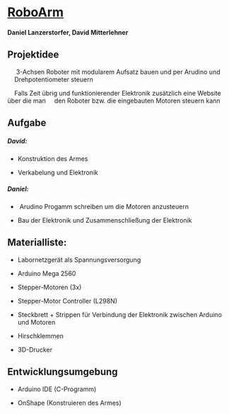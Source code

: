



# <u>RoboArm</u>

#### Daniel Lanzerstorfer, David Mitterlehner

## Projektidee

     3-Achsen Roboter mit modularem Aufsatz bauen und per Arudino und     Drehpotentiometer steuern

    Falls Zeit übrig und funktionierender Elektronik zusätzlich eine Website über die man     den Roboter  bzw. die eingebauten Motoren steuern kann



## Aufgabe

##### David:

- Konstruktion des Armes

- Verkabelung und Elektronik 

##### Daniel:

-  Arudino Progamm schreiben um die Motoren anzusteuern

- Bau der Elektronik und Zusammenschließung der Elektronik



## Materialliste:

- Labornetzgerät als Spannungsversorgung

- Arduino Mega 2560 

- Stepper-Motoren (3x)

- Stepper-Motor Controller (L298N)

- Steckbrett + Strippen für Verbindung der Elektronik zwischen Arduino und Motoren

- Hirschklemmen

- 3D-Drucker 



## Entwicklungsumgebung

- Arduino IDE (C-Programm)

- OnShape (Konstruieren des Armes)








